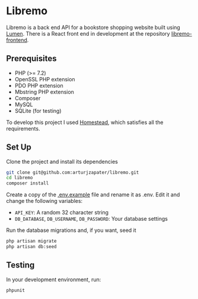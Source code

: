 # Libremo

Libremo is a back end API for a bookstore shopping website built using [Lumen](https://lumen.laravel.com/).
There is a React front end in development at the repository [libremo-frontend](https://github.com/arturjzapater/libremo-frontend).

## Prerequisites

- PHP (>= 7.2)
- OpenSSL PHP extension
- PDO PHP extension
- Mbstring PHP extension
- Composer
- MySQL
- SQLite (for testing)

To develop this project I used [Homestead](https://laravel.com/docs/7.x/homestead), which satisfies all the requirements.

## Set Up

Clone the project and install its dependencies

```bash
git clone git@github.com:arturjzapater/libremo.git
cd libremo
composer install
```

Create a copy of the [.env.example](.env.example) file and rename it as .env. Edit it and change the following variables:
- `API_KEY`: A random 32 character string
- `DB_DATABASE`, `DB_USERNAME`, `DB_PASSWORD`: Your database settings

Run the database migrations and, if you want, seed it

```bash
php artisan migrate
php artisan db:seed
```

## Testing

In your development environment, run:

```bash
phpunit
```
